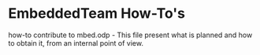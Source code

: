 EmbeddedTeam How-To's
======================

how-to contribute to mbed.odp - This file present what is planned and how to obtain it, from an internal point of view.
